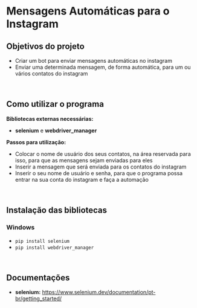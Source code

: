 # Mensagens Automáticas para o Instagram


## Objetivos do projeto

- Criar um bot para enviar mensagens automáticas no instagram
- Enviar uma determinada mensagem, de forma automática, para um ou vários contatos do instagram

<br>

## Como utilizar o programa
<strong>Bibliotecas externas necessárias:</strong>
- <strong>selenium</strong> e <strong>webdriver_manager</strong>

<strong>Passos para utilização:</strong>
- Colocar o nome de usuário dos seus contatos, na área reservada para isso, para que as mensagens sejam enviadas para eles
- Inserir a mensagem que será enviada para os contatos do instagram  
- Inserir o seu nome de usuário e senha, para que o programa possa entrar na sua conta do instagram e faça a automação

<br>

## Instalação das bibliotecas

### Windows
- `pip install selenium`
- `pip install webdriver_manager`

<br>

## Documentações

- <strong>selenium:</strong> https://www.selenium.dev/documentation/pt-br/getting_started/
